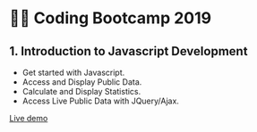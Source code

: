# 👩‍💻 Coding Bootcamp 2019

## 1. Introduction to Javascript Development

+ Get started with Javascript.
+ Access and Display Public Data.
+ Calculate and Display Statistics.
+ Access Live Public Data with JQuery/Ajax.

[Live demo](https://vue-stats.netlify.app/)


